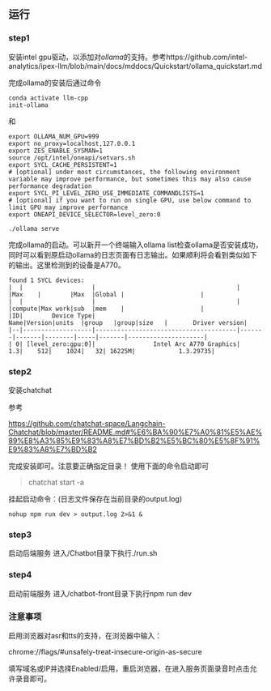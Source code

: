 ## 运行

### step1
安装intel gpu驱动，以添加对*ollama*的支持。参考https://github.com/intel-analytics/ipex-llm/blob/main/docs/mddocs/Quickstart/ollama_quickstart.md

完成ollama的安装后通过命令

```
conda activate llm-cpp
init-ollama
```

和
```
export OLLAMA_NUM_GPU=999
export no_proxy=localhost,127.0.0.1
export ZES_ENABLE_SYSMAN=1
source /opt/intel/oneapi/setvars.sh
export SYCL_CACHE_PERSISTENT=1
# [optional] under most circumstances, the following environment variable may improve performance, but sometimes this may also cause performance degradation
export SYCL_PI_LEVEL_ZERO_USE_IMMEDIATE_COMMANDLISTS=1
# [optional] if you want to run on single GPU, use below command to limit GPU may improve performance
export ONEAPI_DEVICE_SELECTOR=level_zero:0

./ollama serve
```


完成ollama的启动。可以新开一个终端输入ollama list检查ollama是否安装成功，同时可以看到原启动ollama的日志页面有日志输出。如果顺利将会看到类似如下的输出。这里检测到的设备是A770。
```
found 1 SYCL devices:
|  |                   |                                       |       |Max    |        |Max  |Global |                     |
|  |                   |                                       |       |compute|Max work|sub  |mem    |                     |
|ID|        Device Type|                                   Name|Version|units  |group   |group|size   |       Driver version|
|--|-------------------|---------------------------------------|-------|-------|--------|-----|-------|---------------------|
| 0| [level_zero:gpu:0]|                Intel Arc A770 Graphics|    1.3|    512|    1024|   32| 16225M|            1.3.29735|
```
### step2
安装chatchat

参考

https://github.com/chatchat-space/Langchain-Chatchat/blob/master/README.md#%E6%BA%90%E7%A0%81%E5%AE%89%E8%A3%85%E9%83%A8%E7%BD%B2%E5%BC%80%E5%8F%91%E9%83%A8%E7%BD%B2


完成安装即可。注意要正确指定目录！
使用下面的命令启动即可
>chatchat start -a

挂起启动命令：(日志文件保存在当前目录的output.log)
```
nohup npm run dev > output.log 2>&1 & 
```

### step3
启动后端服务
进入/Chatbot目录下执行./run.sh


### step4
启动前端服务
进入/chatbot-front目录下执行npm run dev


### 注意事项

启用浏览器对asr和tts的支持，在浏览器中输入：

chrome://flags/#unsafely-treat-insecure-origin-as-secure

填写域名或IP并选择Enabled/启用，重启浏览器，在进入服务页面录音时点击允许录音即可。
